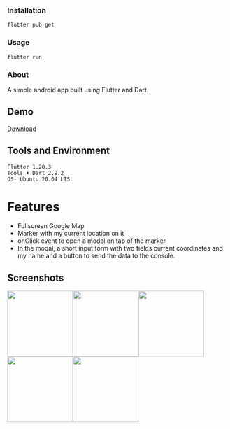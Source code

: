 ### Installation

```
flutter pub get
```
### Usage 

```
flutter run
```

### About

A simple android app built using Flutter and Dart.

## Demo
<a href='https://github.com/enamulhaque028/Spekter-GmbH/releases/download/1.0.0/app-armeabi-v7a-release.apk'>Download</a>

## Tools and Environment

```
Flutter 1.20.3
Tools • Dart 2.9.2
OS- Ubuntu 20.04 LTS
```

# Features

- Fullscreen Google Map
- Marker with my current location on it
- onClick event to open a modal on tap of the marker
- In the modal, a short input form with two fields current coordinates and my name and a button to send the data to the console.


## Screenshots

<img src="/srceenshots/1.png" width="150"><img src="/srceenshots/2.png" width="150"><img src="/srceenshots/3.png" width="150"><img src="/srceenshots/4.png" width="150"><img src="/srceenshots/5.png" width="150">